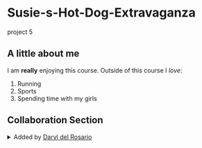 # Susie-s-Hot-Dog-Extravaganza
project 5
## A little about me
I am **really** enjoying this course.
Outside of this course I *love*:
1. Running
2. Sports
3. Spending time with my girls

## Collaboration Section
<details>
  <summary>Added by <a href="https://github.com/daryldelrosario">Daryl del Rosario</a></summary>

### Hosting Your Site Using Github Pages
1. Open your Github Repository
2. Go into Settings
3. Left column Pages
4. Choose your branch to deploy
5. Save and Wait
6. Refresh and Use Link

<kbd><img src="https://github.com/daryldelrosario/simple-thankyou/blob/main/media/host-w-github.gif?raw=true" alt="github pages tutorial demo gif"></kbd>

### Live Demo Thank You
<details>
  <summary>Check It Out</summary>

#### Visit the <a href="https://daryldelrosario.github.io/simple-thankyou/">Thank You Site</a> OR Watch the Live Demo Gif below:
<kbd><img src="https://github.com/daryldelrosario/simple-thankyou/blob/main/media/thank-you.gif?raw=true" alt="simple thank you live demo gif"></kbd>
</details>
</details>
